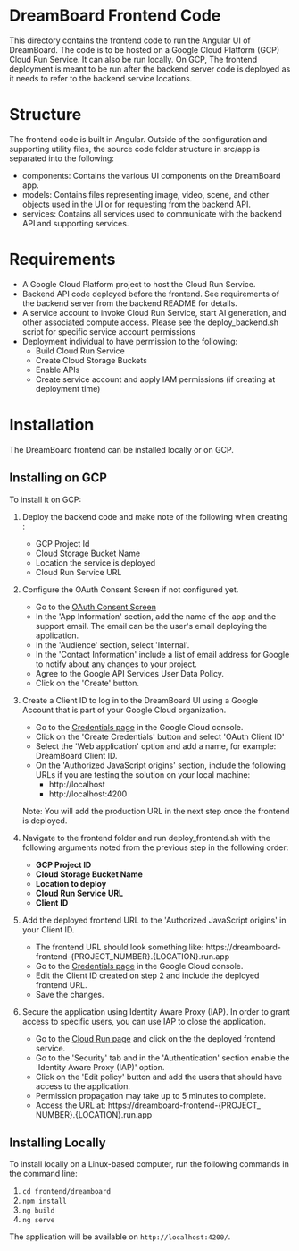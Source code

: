 # DreamBoard Frontend Code

This directory contains the frontend code to run the Angular UI of DreamBoard. The code is to be hosted on a Google Cloud Platform (GCP) Cloud Run Service. It can also be run locally. On GCP, The frontend deployment is meant to be run after the backend server code is deployed as it needs to refer to the backend service locations.

# Structure

The frontend code is built in Angular. Outside of the configuration and supporting utility files, the source code folder structure in src/app is separated into the following:

- components: Contains the various UI components on the DreamBoard app.
- models: Contains files representing image, video, scene, and other objects used in the UI or for requesting from the backend API.
- services: Contains all services used to communicate with the backend API and supporting services.

# Requirements

- A Google Cloud Platform project to host the Cloud Run Service.
- Backend API code deployed before the frontend. See requirements of the backend server from the backend README for details.
- A service account to invoke Cloud Run Service, start AI generation, and other associated compute access. Please see the deploy_backend.sh script for specific service account permissions
- Deployment individual to have permission to the following:
  - Build Cloud Run Service
  - Create Cloud Storage Buckets
  - Enable APIs
  - Create service account and apply IAM permissions (if creating at deployment time)

# Installation

The DreamBoard frontend can be installed locally or on GCP.

## Installing on GCP

To install it on GCP:

1. Deploy the backend code and make note of the following when creating :
   - GCP Project Id
   - Cloud Storage Bucket Name
   - Location the service is deployed
   - Cloud Run Service URL
2. Configure the OAuth Consent Screen if not configured yet.
   - Go to the [OAuth Consent Screen](http://console.cloud.google.com/auth/overview/create)
   - In the 'App Information' section, add the name of the app and the support email. The email can be the user's email deploying the application.
   - In the 'Audience' section, select 'Internal'.
   - In the 'Contact Information' include a list of email address for Google to notify about any changes to your project.
   - Agree to the Google API Services User Data Policy.
   - Click on the 'Create' button.
3. Create a Client ID to log in to the DreamBoard UI using a Google Account that is part of your Google Cloud organization.
   - Go to the [Credentials page](http://console.cloud.google.com/apis/credentials) in the Google Cloud console.
   - Click on the 'Create Credentials' button and select 'OAuth Client ID'
   - Select the 'Web application' option and add a name, for example: DreamBoard Client ID.
   - On the 'Authorized JavaScript origins' section, include the following URLs if you are testing the solution on your local machine:
      - http://localhost
      - http://localhost:4200

   Note: You will add the production URL in the next step once the frontend is deployed.
4. Navigate to the frontend folder and run deploy_frontend.sh with the following arguments noted from the previous step in the following order:

   - **GCP Project ID**
   - **Cloud Storage Bucket Name**
   - **Location to deploy**
   - **Cloud Run Service URL**
   - **Client ID**
5. Add the deployed frontend URL to the 'Authorized JavaScript origins' in your Client ID.
   - The frontend URL should look something like: https://dreamboard-frontend-{PROJECT_NUMBER}.{LOCATION}.run.app
   - Go to the [Credentials page](http://console.cloud.google.com/apis/credentials) in the Google Cloud console.
   - Edit the Client ID created on step 2 and include the deployed frontend URL.
   - Save the changes.
6. Secure the application using Identity Aware Proxy (IAP). In order to grant access to specific users, you can use IAP to close the application.
   - Go to the [Cloud Run page](http://console.cloud.google.com/run) and click on the the deployed frontend service.
   - Go to the 'Security' tab and in the 'Authentication' section enable the 'Identity Aware Proxy (IAP)' option.
   - Click on the 'Edit policy' button and add the users that should have access to the application.
   - Permission propagation may take up to 5 minutes to complete.
   - Access the URL at: https://dreamboard-frontend-{PROJECT_ NUMBER}.{LOCATION}.run.app

## Installing Locally

To install locally on a Linux-based computer, run the following commands in the command line:

1. `cd frontend/dreamboard`
2. `npm install`
3. `ng build`
4. `ng serve`

The application will be available on `http://localhost:4200/`.
